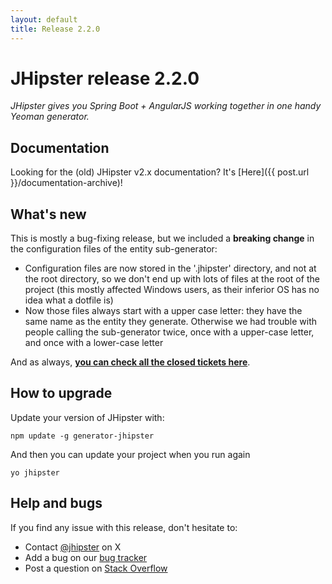 ```yaml
---
layout: default
title: Release 2.2.0
---
```


JHipster release 2.2.0
==================

*JHipster gives you Spring Boot + AngularJS working together in one handy Yeoman generator.*

Documentation
----------

Looking for the (old) JHipster v2.x documentation? It's [Here]({{ post.url }}/documentation-archive)!

What's new
----------

This is mostly a bug-fixing release, but we included a __breaking change__ in the configuration files of the entity sub-generator:

- Configuration files are now stored in the '.jhipster' directory, and not at the root directory, so we don't end up with lots of files at the root of the project (this mostly affected Windows users, as their inferior OS has no idea what a dotfile is)
- Now those files always start with a upper case letter: they have the same name as the entity they generate. Otherwise we had trouble with people calling the sub-generator twice, once with a upper-case letter, and once with a lower-case letter

And as always, __[you can check all the closed tickets here](https://github.com/jhipster/generator-jhipster/issues?q=milestone%3A2.2.0+is%3Aclosed)__.

How to upgrade
------------

Update your version of JHipster with:

```
npm update -g generator-jhipster
```

And then you can update your project when you run again

```
yo jhipster
```

Help and bugs
--------------

If you find any issue with this release, don't hesitate to:

- Contact [@jhipster](https://twitter.com/jhipster) on X
- Add a bug on our [bug tracker](https://github.com/jhipster/generator-jhipster/issues?state=open)
- Post a question on [Stack Overflow](http://stackoverflow.com/tags/jhipster/info)
